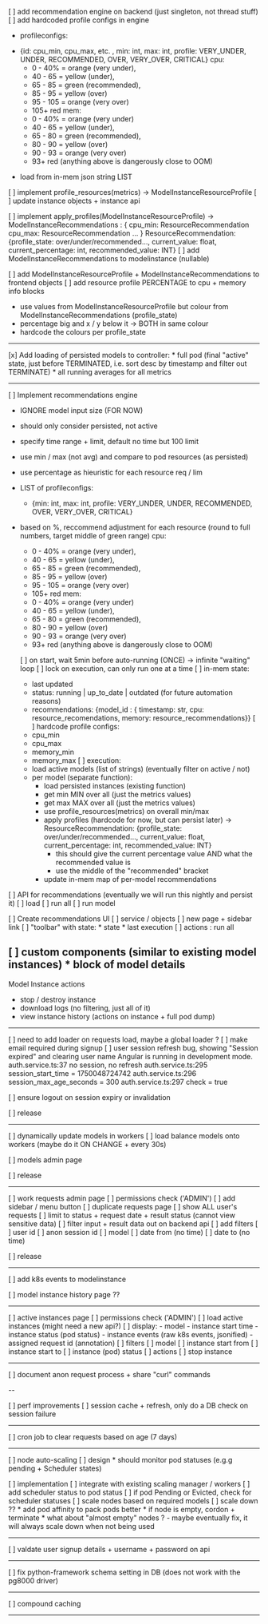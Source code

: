 

[ ] add recommendation engine on backend (just singleton, not thread stuff)
[ ] add hardcoded profile configs in engine
  * profileconfigs:
  - {id: cpu_min, cpu_max, etc. , min: int, max: int, profile: VERY_UNDER, UNDER, RECOMMENDED, OVER, VERY_OVER, CRITICAL}
  cpu:
    - 0 - 40% = orange (very under), 
    - 40 - 65 = yellow (under),
    - 65 - 85 = green (recommended),
    - 85 - 95 = yellow (over)
    - 95 - 105 = orange (very over)
    - 105+ red 
    mem:
    - 0 - 40% = orange (very under)
    - 40 - 65 = yellow (under),
    - 65 - 80 = green (recommended),
    - 80 - 90 = yellow (over)
    - 90 - 93 = orange (very over)
    - 93+ red (anything above is dangerously close to OOM) 
  * load from in-mem json string LIST

[ ] implement profile_resources(metrics) -> ModelInstanceResourceProfile
  [ ] update instance objects + instance api

[ ] implement apply_profiles(ModelInstanceResourceProfile) -> 
  ModelInstanceRecommendations : { cpu_min: ResourceRecommendation
    cpu_max: ResourceRecommendation
    ...
  }
    ResourceRecommendation: {profile_state: over/under/recommended..., current_value: float, current_percentage: int, recommended_value: INT}
[ ] add ModelInstanceRecommendations to modelinstance (nullable)


[ ] add ModelInstanceResourceProfile + ModelInstanceRecommendations to frontend objects
[ ] add resource profile PERCENTAGE to cpu + memory info blocks
  * use values from ModelInstanceResourceProfile but colour from ModelInstanceRecommendations (profile_state)
  * percentage big and x / y below it -> BOTH in same colour
  * hardcode the colours per profile_state

---

[x] Add loading of persisted models to controller:
    * full pod (final "active" state, just before TERMINATED, i.e. sort desc by timestamp and filter out TERMINATE)
    * all running averages for all metrics

---

[ ] Implement recommendations engine
  * IGNORE model input size (FOR NOW)
  * should only consider persisted, not active
  * specify time range + limit, default no time but 100 limit
  * use min / max (not avg) and compare to pod resources (as persisted)
  * use percentage as hieuristic for each resource req / lim
  * LIST of profileconfigs:
    - {min: int, max: int, profile: VERY_UNDER, UNDER, RECOMMENDED, OVER, VERY_OVER, CRITICAL}
  * based on %, reccommend adjustment for each resource (round to full numbers, target middle of green range)
      cpu:
      - 0 - 40% = orange (very under), 
      - 40 - 65 = yellow (under),
      - 65 - 85 = green (recommended),
      - 85 - 95 = yellow (over)
      - 95 - 105 = orange (very over)
      - 105+ red 
      mem:
      - 0 - 40% = orange (very under)
      - 40 - 65 = yellow (under),
      - 65 - 80 = green (recommended),
      - 80 - 90 = yellow (over)
      - 90 - 93 = orange (very over)
      - 93+ red (anything above is dangerously close to OOM) 

    [ ] on start, wait 5min before auto-running (ONCE) -> infinite "waiting" loop 
    [ ] lock on execution, can only run one at a time
    [ ] in-mem state:
      - last updated
      - status: running | up_to_date | outdated (for future automation reasons)
      - recommendations:
        {model_id : { timestamp: str, cpu: resource_recomendations, memory: resource_recommendations}}
    [ ] hardcode profile configs: 
      * cpu_min
      * cpu_max
      * memory_min
      * memory_max
    [ ] execution:
      - load active models (list of strings) (eventually filter on active / not)
      - per model (separate function):
          - load persisted instances (existing function)
          - get min MIN over all (just the metrics values)
          - get max MAX over all (just the metrics values)
          - use profile_resources(metrics) on overall min/max
          - apply profiles (hardcode for now, but can persist later) 
            -> ResourceRecommendation: {profile_state: over/under/recommended..., current_value: float, current_percentage: int, recommended_value: INT}
            * this should give the current percentage value AND what the recommended value is
            * use the middle of the "recommended" bracket
          - update in-mem map of per-model recommendations

[ ] API for recommendations (eventually we will run this nightly and persist it)
  [ ] load
  [ ] run all
  [ ] run model

[ ] Create recommendations UI
  [ ] service / objects
  [ ] new page + sidebar link
  [ ] "toolbar" with state:
    * state
    * last execution 
  [ ] actions : run all

  [ ] custom components (similar to existing model instances)
    * block of model details
---

Model Instance actions

- stop / destroy instance
- download logs (no filtering, just all of it)
- view instance history (actions on instance + full pod dump)

---

[ ] need to add loader on requests load, maybe a global loader ?
[ ] make email required during signup
[ ] user session refresh bug, showing "Session expired" and clearing user name 
  Angular is running in development mode.
  auth.service.ts:37 no session, no refresh
  auth.service.ts:295 session_start_time = 1750048724742
  auth.service.ts:296 session_max_age_seconds = 300
  auth.service.ts:297 check = true

[ ] ensure logout on session expiry or invalidation

[ ] release

---

[ ] dynamically update models in workers
  [ ] load balance models onto workers (maybe do it ON CHANGE + every 30s)

[ ] models admin page

[ ] release

---

[ ] work requests admin page
  [ ] permissions check ('ADMIN')
  [ ] add sidebar / menu button
  [ ] duplicate requests page
  [ ] show ALL user's requests
  [ ] limit to status + request date + result status (cannot view sensitive data)
    [ ] filter input + result data out on backend api
  [ ] add filters
    [ ] user id
    [ ] anon session id
    [ ] model
    [ ] date from (no time)
    [ ] date to (no time)

[ ] release

---

[ ] add k8s events to modelinstance

[ ] model instance history page ??

---

[ ] active instances page
  [ ] permissions check ('ADMIN')
  [ ] load active instances (might need a new api?)
  [ ] display:
    - model
    - instance start time
    - instance status (pod status)
    - instance events (raw k8s events, jsonified)
    - assigned request id (annotation)
  [ ] filters
    [ ] model
    [ ] instance start from
    [ ] instance start to
    [ ] instance (pod) status
  [ ] actions
    [ ] stop instance

---

[ ] document anon request process + share "curl" commands

--

[ ] perf improvements
  [ ] session cache + refresh, only do a DB check on session failure

---

[ ] cron job to clear requests based on age (7 days)

---

[ ] node auto-scaling
  [ ] design
    * should monitor pod statuses (e.g.g pending + Scheduler states)

  [ ] implementation
    [ ] integrate with existing scaling manager / workers
    [ ] add scheduler status to pod status
    [ ] if pod Pending or Evicted, check for scheduler statuses
    [ ] scale nodes based on required models
    [ ] scale down ??
      * add pod affinity to pack pods better
      * if node is empty, cordon + terminate
      * what about "almost empty" nodes ? - maybe eventually fix, it will always scale down when not being used


---

[ ] valdate user signup details + username + password on api 

---

[ ] fix python-framework schema setting in DB (does not work with the pg8000 driver)

---

[ ] compound caching

---